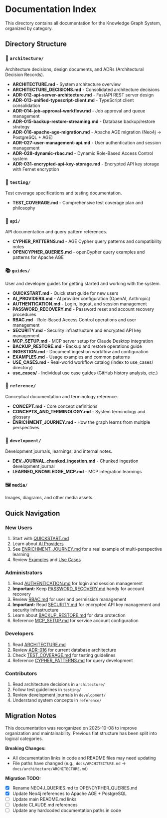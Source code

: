 # Documentation Index

This directory contains all documentation for the Knowledge Graph System, organized by category.

## Directory Structure

### 📐 `architecture/`
Architecture decisions, design documents, and ADRs (Architectural Decision Records).

- **ARCHITECTURE.md** - System architecture overview
- **ARCHITECTURE_DECISIONS.md** - Consolidated architecture decisions
- **ADR-012-api-server-architecture.md** - FastAPI REST server design
- **ADR-013-unified-typescript-client.md** - TypeScript client consolidation
- **ADR-014-job-approval-workflow.md** - Job approval and queue management
- **ADR-015-backup-restore-streaming.md** - Database backup/restore strategy
- **ADR-016-apache-age-migration.md** - Apache AGE migration (Neo4j → PostgreSQL + AGE)
- **ADR-027-user-management-api.md** - User authentication and session management
- **ADR-028-dynamic-rbac.md** - Dynamic Role-Based Access Control system
- **ADR-031-encrypted-api-key-storage.md** - Encrypted API key storage with Fernet encryption

### 🧪 `testing/`
Test coverage specifications and testing documentation.

- **TEST_COVERAGE.md** - Comprehensive test coverage plan and philosophy

### 🔌 `api/`
API documentation and query pattern references.

- **CYPHER_PATTERNS.md** - AGE Cypher query patterns and compatibility notes
- **OPENCYPHER_QUERIES.md** - openCypher query examples and patterns for Apache AGE

### 📚 `guides/`
User and developer guides for getting started and working with the system.

- **QUICKSTART.md** - Quick start guide for new users
- **AI_PROVIDERS.md** - AI provider configuration (OpenAI, Anthropic)
- **AUTHENTICATION.md** - Login, logout, and session management
- **PASSWORD_RECOVERY.md** - Password reset and account recovery procedures
- **RBAC.md** - Role-Based Access Control operations and user management
- **SECURITY.md** - Security infrastructure and encrypted API key management
- **MCP_SETUP.md** - MCP server setup for Claude Desktop integration
- **BACKUP_RESTORE.md** - Backup and restore operations guide
- **INGESTION.md** - Document ingestion workflow and configuration
- **EXAMPLES.md** - Usage examples and common patterns
- **USE_CASES.md** - Real-world workflow catalog (index to use_cases/ directory)
- **use_cases/** - Individual use case guides (GitHub history analysis, etc.)

### 📖 `reference/`
Conceptual documentation and terminology reference.

- **CONCEPT.md** - Core concept definitions
- **CONCEPTS_AND_TERMINOLOGY.md** - System terminology and glossary
- **ENRICHMENT_JOURNEY.md** - How the graph learns from multiple perspectives

### 🔨 `development/`
Development journals, learnings, and internal notes.

- **DEV_JOURNAL_chunked_ingestion.md** - Chunked ingestion development journal
- **LEARNED_KNOWLEDGE_MCP.md** - MCP integration learnings

### 🖼️ `media/`
Images, diagrams, and other media assets.

## Quick Navigation

### New Users
1. Start with [QUICKSTART.md](guides/QUICKSTART.md)
2. Learn about [AI Providers](guides/AI_PROVIDERS.md)
3. See [ENRICHMENT_JOURNEY.md](reference/ENRICHMENT_JOURNEY.md) for a real example of multi-perspective learning
4. Review [Examples](guides/EXAMPLES.md) and [Use Cases](guides/USE_CASES.md)

### Administrators
1. Read [AUTHENTICATION.md](guides/AUTHENTICATION.md) for login and session management
2. **Important:** Keep [PASSWORD_RECOVERY.md](guides/PASSWORD_RECOVERY.md) handy for account recovery
3. Review [RBAC.md](guides/RBAC.md) for user and permission management
4. **Important:** Read [SECURITY.md](guides/SECURITY.md) for encrypted API key management and security infrastructure
5. Learn about [BACKUP_RESTORE.md](guides/BACKUP_RESTORE.md) for data protection
6. Reference [MCP_SETUP.md](guides/MCP_SETUP.md) for service account configuration

### Developers
1. Read [ARCHITECTURE.md](architecture/ARCHITECTURE.md)
2. Review [ADR-016](architecture/ADR-016-apache-age-migration.md) for current database architecture
3. Check [TEST_COVERAGE.md](testing/TEST_COVERAGE.md) for testing guidelines
4. Reference [CYPHER_PATTERNS.md](api/CYPHER_PATTERNS.md) for query development

### Contributors
1. Read architecture decisions in `architecture/`
2. Follow test guidelines in `testing/`
3. Review development journals in `development/`
4. Understand system concepts in `reference/`

## Migration Notes

This documentation was reorganized on 2025-10-08 to improve organization and maintainability. Previous flat structure has been split into logical categories.

**Breaking Changes:**
- All documentation links in code and README files may need updating
- File paths have changed (e.g., `docs/ARCHITECTURE.md` → `docs/architecture/ARCHITECTURE.md`)

**Migration TODO:**
- [x] Rename NEO4J_QUERIES.md to OPENCYPHER_QUERIES.md
- [x] Update Neo4j references to Apache AGE + PostgreSQL
- [ ] Update main README.md links
- [ ] Update CLAUDE.md references
- [ ] Update any hardcoded documentation paths in code
